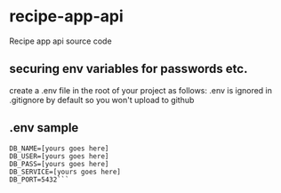 # recipe-app-api
Recipe app api source code

## securing env variables for passwords etc.
create a .env file in the root of your project as follows:
.env is ignored in .gitignore by default so you won't upload to github
## .env sample
```SECRET_KEY=[some random secure 50 char string]
DB_NAME=[yours goes here]
DB_USER=[yours goes here]
DB_PASS=[yours goes here]
DB_SERVICE=[yours goes here]
DB_PORT=5432```
